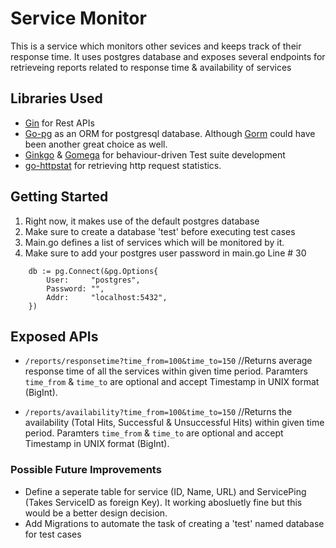 # Service Monitor
This is a service which monitors other sevices and keeps track of their response time.
It uses postgres database and exposes several endpoints for retrieveing reports related to response time & availability of services

## Libraries Used
* [Gin](https://github.com/gin-gonic/gin) for Rest APIs
* [Go-pg](https://github.com/go-pg/pg) as an ORM for postgresql database. Although [Gorm](https://github.com/jinzhu/gorm) could have been another great choice as well.
* [Ginkgo](https://github.com/onsi/ginkgo) & [Gomega](https://github.com/onsi/gomega) for behaviour-driven Test suite development
* [go-httpstat](https://github.com/tcnksm/go-httpstat) for retrieving http request statistics.

## Getting Started
1. Right now, it makes use of the default postgres database
2. Make sure to create a database 'test' before executing test cases
3. Main.go defines a list of services which will be monitored by it.
4. Make sure to add your postgres user password in main.go Line # 30

```
	db := pg.Connect(&pg.Options{
		User:     "postgres",
		Password: "",
		Addr:     "localhost:5432",
	})
```
## Exposed APIs

* `/reports/responsetime?time_from=100&time_to=150` //Returns average response time of all the services within given time period. Paramters `time_from` & `time_to` are optional and accept Timestamp in UNIX format (BigInt).

* `/reports/availability?time_from=100&time_to=150` //Returns the availability (Total Hits, Successful & Unsuccessful Hits) within given time period. Paramters `time_from` & `time_to` are optional and accept Timestamp in UNIX format (BigInt).

### Possible Future Improvements

* Define a seperate table for service (ID, Name, URL) and  ServicePing (Takes ServiceID as foreign Key). It working abosluetly fine but this would be a better design decision.
* Add Migrations to automate the task of creating a 'test' named database for test cases
